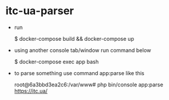 # itc-ua-parser

* run

    $ docker-compose build && docker-compose up

* using another console tab/window run command below

    $ docker-compose exec app bash

* to parse something use command app:parse like this

    root@6a3bbd3ea2c6:/var/www# php bin/console app:parse https://itc.ua/
